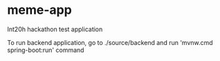 # meme-app
Int20h hackathon test application

To run backend application, go to ./source/backend and run 'mvnw.cmd spring-boot:run' command
